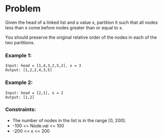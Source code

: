 # Problem

Given the head of a linked list and a value x, partition it such that all nodes less than x come before nodes greater than or equal to x.

You should preserve the original relative order of the nodes in each of the two partitions.

### Example 1:

```
Input: head = [1,4,3,2,5,2], x = 3
Output: [1,2,2,4,3,5]
```

### Example 2:
```
Input: head = [2,1], x = 2
Output: [1,2]
```

### Constraints:

- The number of nodes in the list is in the range [0, 200].
- -100 <= Node.val <= 100
- -200 <= x <= 200

